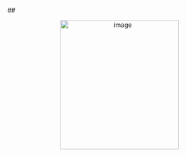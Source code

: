 
##<div align="center"> <img width="267" height="291" alt="image" alighn src="https://github.com/user-attachments/assets/0ba58139-ffd7-4257-ac2c-8c707d38060c" /> </div>














